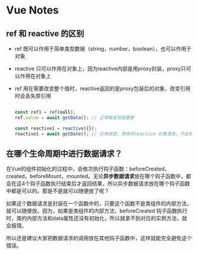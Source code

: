 # Vue Notes

## ref 和 reactive 的区别

- ref 既可以作用于简单类型数据（string，number，boolean），也可以作用于对象
- reactive 只可以作用在对象上，因为reactive内部是用proxy封装，proxy只可以作用在对象上
- ref 用在需要改变整个值时，reactive返回的是proxy包装后的对象，改变引用时会丢失原引用

    ```typescript

    const ref1 = ref(null);
    ref.value = await getData(); // 正常触发视图更新

    const reactive1 = reactive({});
    reactive1 = await getDate(); // 引用改变，原来的reactive 对象丢失，不会触发视图更新

    ```

## 在哪个生命周期中进行数据请求？

在Vue的组件初始化的过程中，会依次执行钩子函数：beforeCreated，created，beforeMount，mounted。无论**异步数据请求**放在哪个钩子函数中，都会在这4个钩子函数执行结束后才返回结果，所以异步数据请求放在哪个钩子函数中都是可以的。那是不是就可以随便放了呢？

如果这个数据请求是封装在一个函数中的，只要这个函数不是类组件的内部方法，就可以随便放。因为，如果是类组件的内部方法，beforeCreated 钩子函数执行时，类的内部方法和data属性还没有初始化，所以就拿不到对应的实例方法，就会报错。

所以还是建议大家把数据请求的调用放在其他钩子函数中，这样就能完全避免这个错误。